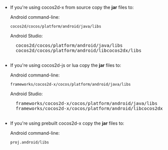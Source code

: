 * If you're using cocos2d-x from source copy the __jar__ files to:

    Android command-line:
    ```
    cocos2d/cocos/platform/android/java/libs
    ```

    Android Studio:
    <pre>
    cocos2d/cocos/platform/android/java/libs
    cocos2d/cocos/platform/android/libcocos2dx/libs
    </pre>

* If you're using cocos2d-js or lua copy the __jar__ files to:

    Android command-line:
    ```
    frameworks/cocos2d-x/cocos/platform/android/java/libs
    ```

    Android Studio:
    <pre>
    frameworks/cocos2d-x/cocos/platform/android/java/libs
    frameworks/cocos2d-x/cocos/platform/android/libcocos2dx/libs
    </pre>

* If you're using prebuilt cocos2d-x copy the __jar__ files to:

    Android command-line:
    ```
    proj.android/libs
    ```
